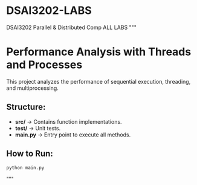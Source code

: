 # DSAI3202-LABS
 DSAI3202 Parallel &amp; Distributed Comp ALL LABS 
"""
# Performance Analysis with Threads and Processes

This project analyzes the performance of sequential execution, threading, and multiprocessing.

## Structure:
- **src/** → Contains function implementations.
- **test/** → Unit tests.
- **main.py** → Entry point to execute all methods.

## How to Run:
```bash
python main.py
```
"""